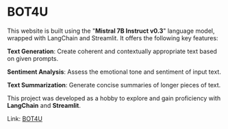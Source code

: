 # BOT4U
This website is built using the "**Mistral 7B Instruct v0.3**" language model, wrapped with LangChain and Streamlit. It offers the following key features:


**Text Generation**: Create coherent and contextually appropriate text based on given prompts.

**Sentiment Analysis**: Assess the emotional tone and sentiment of input text.

**Text Summarization**: Generate concise summaries of longer pieces of text.


This project was developed as a hobby to explore and gain proficiency with **LangChain** and **Streamlit**.

Link: [BOT4U](https://bot4uai.streamlit.app/)
